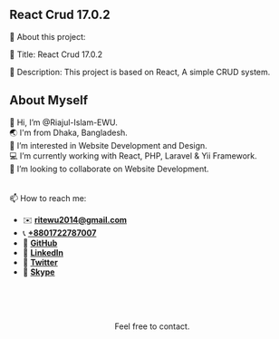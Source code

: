 ## React Crud 17.0.2

📢 About this project:

🔎 Title: React Crud 17.0.2

📜 Description: This project is based on React, A simple CRUD system.

## About Myself

👋 Hi, I’m @Riajul-Islam-EWU.  
🌏 I'm from Dhaka, Bangladesh.  
👀 I’m interested in Website Development and Design.  
💻 I’m currently working with React, PHP, Laravel & Yii Framework.  
💞️ I’m looking to collaborate on Website Development.
<br/>
<br/>
<br/>
📫 How to reach me:

- ✉️ **ritewu2014@gmail.com**
- 📞 **[+8801722787007](+8801722787007)**
- 🔎 **[GitHub](https://github.com/Riajul-Islam-EWU)**
- 🔎 **[LinkedIn](https://www.linkedin.com/in/rit-ewu)**
- 🔎 **[Twitter](https://twitter.com/rit_ewu)**
- 🔎 **[Skype](https://join.skype.com/invite/y4awZfHii9yl)**
<br/>
<br/>
<br/>
<p align="center">Feel free to contact.<p/>
